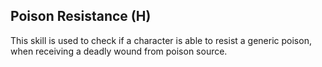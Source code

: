 ## Poison Resistance (H)

This skill is used to check if a character is able to resist a generic
poison, when receiving a deadly wound from poison source.
